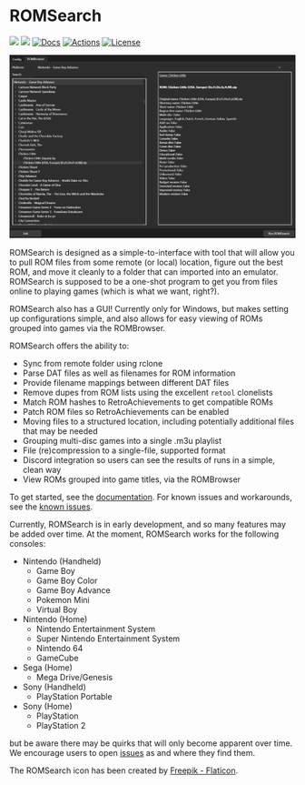 # ROMSearch

[![](https://img.shields.io/pypi/v/romsearch.svg?label=PyPI&style=flat-square)](https://pypi.org/pypi/romsearch/)
[![](https://img.shields.io/pypi/pyversions/romsearch.svg?label=Python&color=yellow&style=flat-square)](https://pypi.org/pypi/romsearch/)
[![Docs](https://readthedocs.org/projects/romsearch/badge/?version=latest&style=flat-square)](https://romsearch.readthedocs.io/en/latest/)
[![Actions](https://img.shields.io/github/actions/workflow/status/bbtufty/romsearch/build.yaml?branch=main&style=flat-square)](https://github.com/bbtufty/romsearch/actions)
[![License](https://img.shields.io/badge/license-GNUv3-blue.svg?label=License&style=flat-square)](LICENSE)

![ROMSearch](docs/images/rombrowser.png)

ROMSearch is designed as a simple-to-interface with tool that will allow you to pull ROM files from some remote (or
local) location, figure out the best ROM, and move it cleanly to a folder that can imported into an emulator. ROMSearch
is supposed to be a one-shot program to get you from files online to playing games (which is what we want, right?).

ROMSearch also has a GUI! Currently only for Windows, but makes setting up configurations simple, and also allows
for easy viewing of ROMs grouped into games via the ROMBrowser.

ROMSearch offers the ability to:

* Sync from remote folder using rclone
* Parse DAT files as well as filenames for ROM information
* Provide filename mappings between different DAT files
* Remove dupes from ROM lists using the excellent ``retool`` clonelists
* Match ROM hashes to RetroAchievements to get compatible ROMs 
* Patch ROM files so RetroAchievements can be enabled
* Moving files to a structured location, including potentially additional files that may be needed
* Grouping multi-disc games into a single .m3u playlist
* File (re)compression to a single-file, supported format
* Discord integration so users can see the results of runs in a simple, clean way
* View ROMs grouped into game titles, via the ROMBrowser

To get started, see the [documentation](https://romsearch.readthedocs.io/en/latest/). For known issues and workarounds, 
see the [known issues](https://romsearch.readthedocs.io/en/latest/known_issues.html).

Currently, ROMSearch is in early development, and so many features may be added over time. At the moment, ROMSearch
works for the following consoles:

* Nintendo (Handheld)
   * Game Boy
   * Game Boy Color
   * Game Boy Advance
   * Pokemon Mini
   * Virtual Boy
* Nintendo (Home)
   * Nintendo Entertainment System
   * Super Nintendo Entertainment System
   * Nintendo 64
   * GameCube
* Sega (Home)
  * Mega Drive/Genesis
* Sony (Handheld)
   * PlayStation Portable
* Sony (Home)
   * PlayStation
   * PlayStation 2

but be aware there may be quirks that will only become apparent over time. We encourage users to open
[issues](https://github.com/bbtufty/romsearch/issues) as and where they find them.

The ROMSearch icon has been created by [Freepik - Flaticon](https://www.flaticon.com/free-icons/rom).
